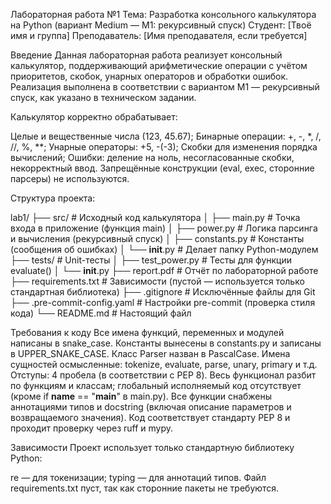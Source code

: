 Лабораторная работа №1
Тема: Разработка консольного калькулятора на Python (вариант Medium — M1: рекурсивный спуск)
Студент: [Твоё имя и группа]
Преподаватель: [Имя преподавателя, если требуется]

Введение
Данная лабораторная работа реализует консольный калькулятор, поддерживающий арифметические операции с учётом приоритетов, скобок, унарных операторов и обработки ошибок. Реализация выполнена в соответствии с вариантом M1 — рекурсивный спуск, как указано в техническом задании.

Калькулятор корректно обрабатывает:

Целые и вещественные числа (123, 45.67);
Бинарные операции: +, -, *, /, //, %, **;
Унарные операторы: +5, -(-3);
Скобки для изменения порядка вычислений;
Ошибки: деление на ноль, несогласованные скобки, некорректный ввод.
Запрещённые конструкции (eval, exec, сторонние парсеры) не используются.

Структура проекта:

lab1/
├── src/                          # Исходный код калькулятора
│   ├── main.py                   # Точка входа в приложение (функция main)
│   ├── power.py                  # Логика парсинга и вычисления (рекурсивный спуск)
│   ├── constants.py              # Константы (сообщения об ошибках)
│   └── __init__.py               # Делает папку Python-модулем
├── tests/                        # Unit-тесты
│   ├── test_power.py             # Тесты для функции evaluate()
│   └── __init__.py
├── report.pdf                    # Отчёт по лабораторной работе
├── requirements.txt              # Зависимости (пустой — используется только стандартная библиотека)
├── .gitignore                    # Исключённые файлы для Git
├── .pre-commit-config.yaml       # Настройки pre-commit (проверка стиля кода)
└── README.md                     # Настоящий файл



Требования к коду
Все имена функций, переменных и модулей написаны в snake_case.
Константы вынесены в constants.py и записаны в UPPER_SNAKE_CASE.
Класс Parser назван в PascalCase.
Имена сущностей осмысленные: tokenize, evaluate, parse, unary, primary и т.д.
Отступы: 4 пробела (в соответствии с PEP 8).
Весь функционал разбит по функциям и классам; глобальный исполняемый код отсутствует (кроме if __name__ == "__main__" в main.py).
Все функции снабжены аннотациями типов и docstring (включая описание параметров и возвращаемого значения).
Код соответствует стандарту PEP 8 и проходит проверку через ruff и mypy.


Зависимости
Проект использует только стандартную библиотеку Python:

re — для токенизации;
typing — для аннотаций типов.
Файл requirements.txt пуст, так как сторонние пакеты не требуются.